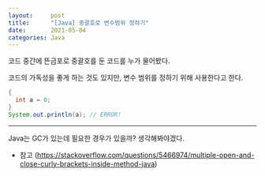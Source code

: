 ```yaml
---
layout:     post
title:      "[Java] 중괄호로 변수범위 정하기"
date:       2021-05-04
categories: Java
---
```


코드 중간에 뜬금포로 중괄호를 둔 코드를 누가 물어봤다.

코드의 가독성을 좋게 하는 것도 있지만, 변수 범위를 정하기 위해 사용한다고 한다.

```java
{
  int a = 0;
}
System.out.println(a); // ERROR!
```
- - -
Java는 GC가 있는데 필요한 경우가 있을까? 생각해봐야겠다.   

+ 참고
(https://stackoverflow.com/questions/5466974/multiple-open-and-close-curly-brackets-inside-method-java)
